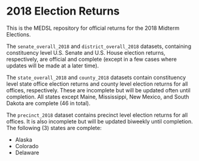 # 2018 Election Returns

This is the MEDSL repository for official returns for the 2018 Midterm Elections.

The `senate_overall_2018` and `district_overall_2018` datasets, containing constituency level U.S. Senate and U.S. House election returns, respectively, are official and complete (except in a few cases where updates will be made at a later time).

The `state_overall_2018` and `county_2018` datasets contain constituency level state office election returns and county level election returns for all offices, respectively. These are incomplete but will be updated often until completion. All states except Maine, Mississippi, New Mexico, and South Dakota are complete (46 in total).

The `precinct_2018` dataset contains precinct level election returns for all offices. It is also incomplete but will be updated biweekly until completion. The following (3) states are complete:

* Alaska
* Colorado
* Delaware
